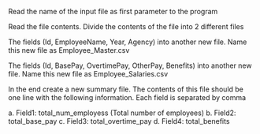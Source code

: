 Read the name of the input file as first parameter to the program

Read the file contents. Divide the contents of the file into 2 different files

The fields (Id, EmployeeName, Year, Agency) into another new file. Name this new file
as Employee_Master.csv

The fields (Id, BasePay, OvertimePay, OtherPay, Benefits) into another new file. Name
this new file as Employee_Salaries.csv

In the end create a new summary file. The contents of
this file should be one line with the following information. Each field is separated by
comma

a. Field1: total_num_employess (Total number of employees)
b. Field2: total_base_pay
c. Field3: total_overtime_pay
d. Field4: total_benefits